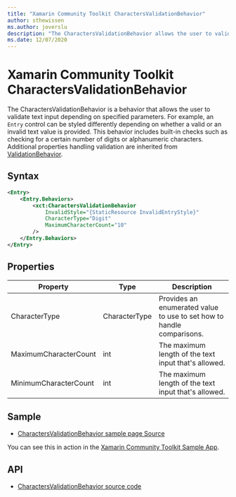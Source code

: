 ```yaml
---
title: "Xamarin Community Toolkit CharactersValidationBehavior"
author: sthewissen
ms.author: joverslu
description: "The CharactersValidationBehavior allows the user to validate a text input depending on specified parameters."
ms.date: 12/07/2020
---
```


# Xamarin Community Toolkit CharactersValidationBehavior

The CharactersValidationBehavior is a behavior that allows the user to validate text input depending on specified parameters. For example, an `Entry` control can be styled differently depending on whether a valid or an invalid text value is provided. This behavior includes built-in checks such as checking for a certain number of digits or alphanumeric characters. Additional properties handling validation are inherited from [ValidationBehavior](/xamarin-communitytoolkit/behaviors/validationbehavior).

## Syntax

```xml
<Entry>
    <Entry.Behaviors>
        <xct:CharactersValidationBehavior 
            InvalidStyle="{StaticResource InvalidEntryStyle}"
            CharacterType="Digit"
            MaximumCharacterCount="10"
        />
    </Entry.Behaviors>
</Entry>
```

## Properties

|Property  |Type  |Description  |
|---------|---------|---------|
| CharacterType | CharacterType | Provides an enumerated value to use to set how to handle comparisons. |
| MaximumCharacterCount | int | The maximum length of the text input that's allowed. |
| MinimumCharacterCount | int | The maximum length of the text input that's allowed. |

## Sample

- [CharactersValidationBehavior sample page Source](https://github.com/xamarin/XamarinCommunityToolkit/blob/main/samples/XCT.Sample/Pages/Behaviors/CharactersValidationBehaviorPage.xaml)

You can see this in action in the [Xamarin Community Toolkit Sample App](https://github.com/xamarin/XamarinCommunityToolkit).

## API

* [CharactersValidationBehavior source code](https://github.com/xamarin/XamarinCommunityToolkit/blob/main/src/CommunityToolkit/Xamarin.CommunityToolkit/Behaviors/Validators/CharactersValidationBehavior.shared.cs)
